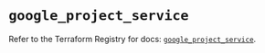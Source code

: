 # `google_project_service`

Refer to the Terraform Registry for docs: [`google_project_service`](https://registry.terraform.io/providers/hashicorp/google-beta/6.23.0/docs/resources/google_project_service).
